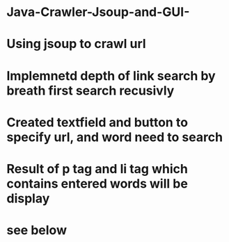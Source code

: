 # Java-Crawler-Jsoup-and-GUI-

<h1> Using jsoup to crawl url<h1>
<h1> Implemnetd depth of link search by breath first search recusivly<h1> 
<h1>  Created textfield and button to specify url, and word need to search<h1> 
<h1> Result of p tag and li tag which contains entered words will be display <h1> 
<h1> see below<h1> 

